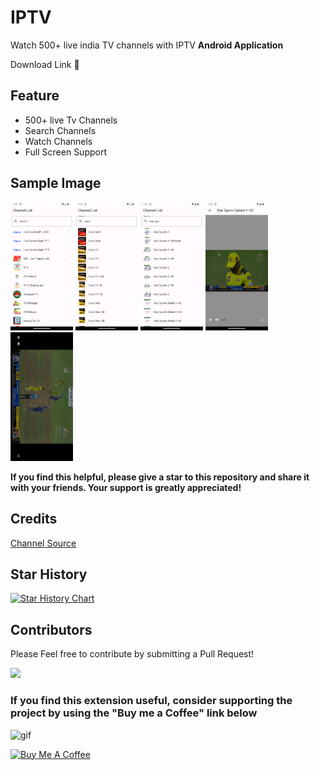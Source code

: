 # IPTV

Watch 500+ live india TV channels with IPTV **Android Application**

Download Link 🔗

## Feature

- 500+ live Tv Channels
- Search Channels
- Watch Channels
- Full Screen Support

## Sample Image

<p float="left">
  <img src="./images/1.png" width="100" />
  <img src="./images/2.png" width="100" />
  <img src="./images/3.png" width="100" />
  <img src="./images/4.png" width="100" />
  <img src="./images/5.png" width="100" />
</p>

**If you find this helpful, please give a star to this repository and share it with your friends. Your support is greatly appreciated!**

## Credits

[Channel Source](https://github.com/aniketda/iptv2050)

## Star History

[![Star History Chart](https://api.star-history.com/svg?repos=kananinirav/iptv-indian-app&type=Date)](https://star-history.com/#kananinirav/iptv-indian-app&Date)

## Contributors

Please Feel free to contribute by submitting a Pull Request!

[![](https://contrib.rocks/image?repo=kananinirav/iptv-indian-app)](https://github.com/kananinirav/iptv-indian-app/graphs/contributors)

### If you find this extension useful, consider supporting the project by using the "Buy me a Coffee" link below

![gif](https://media.giphy.com/media/gTURHJs4e2Ies/giphy.gif)

<a href="https://www.buymeacoffee.com/kananinirav" target="_blank"><img src="https://cdn.buymeacoffee.com/buttons/default-orange.png" alt="Buy Me A Coffee" height="41" width="174"></a>
